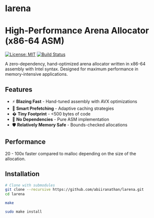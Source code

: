 # larena

# High-Performance Arena Allocator (x86-64 ASM)

[![License: MIT](https://img.shields.io/badge/License-MIT-blue.svg)](https://opensource.org/licenses/MIT)
[![Build Status](https://github.com/abiiranathan/larena/actions/workflows/build.yml/badge.svg)](https://github.com/abiiranathan/larena/actions)

A zero-dependency, hand-optimized arena allocator written in x86-64 assembly with Intel syntax. Designed for maximum performance in memory-intensive applications.

## Features

- ⚡ **Blazing Fast** - Hand-tuned assembly with AVX optimizations
- 🧠 **Smart Prefetching** - Adaptive caching strategies
- � **Tiny Footprint** - <500 bytes of code
- 🚫 **No Dependencies** - Pure ASM implementation
- 🛡️ **Relatively Memory Safe** - Bounds-checked allocations

## Performance
20 - 100x faster compared to malloc depending on the size of the allocation.


## Installation

```bash
# Clone with submodules
git clone --recursive https://github.com/abiiranathan/larena.git
cd larena

make

sudo make install
```